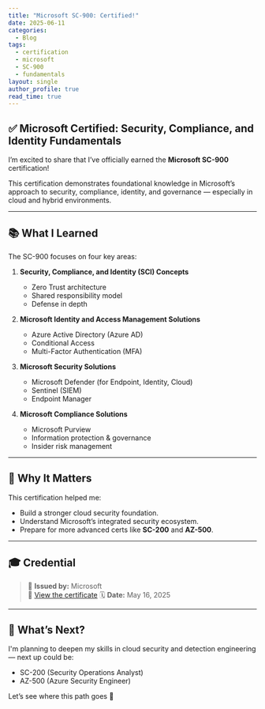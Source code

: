 ```yaml
---
title: "Microsoft SC-900: Certified!"
date: 2025-06-11
categories: 
  - Blog
tags: 
  - certification
  - microsoft
  - SC-900
  - fundamentals
layout: single
author_profile: true
read_time: true
---
```


## ✅ Microsoft Certified: Security, Compliance, and Identity Fundamentals

I’m excited to share that I’ve officially earned the **Microsoft SC-900** certification!

This certification demonstrates foundational knowledge in Microsoft’s approach to security, compliance, identity, and governance — especially in cloud and hybrid environments.

---

## 📚 What I Learned

The SC-900 focuses on four key areas:

1. **Security, Compliance, and Identity (SCI) Concepts**
   - Zero Trust architecture
   - Shared responsibility model
   - Defense in depth

2. **Microsoft Identity and Access Management Solutions**
   - Azure Active Directory (Azure AD)
   - Conditional Access
   - Multi-Factor Authentication (MFA)

3. **Microsoft Security Solutions**
   - Microsoft Defender (for Endpoint, Identity, Cloud)
   - Sentinel (SIEM)
   - Endpoint Manager

4. **Microsoft Compliance Solutions**
   - Microsoft Purview
   - Information protection & governance
   - Insider risk management

---

## 🧠 Why It Matters

This certification helped me:
- Build a stronger cloud security foundation.
- Understand Microsoft’s integrated security ecosystem.
- Prepare for more advanced certs like **SC-200** and **AZ-500**.

---

## 🎓 Credential

> 📜 **Issued by:** Microsoft  
> 🔗 [View the certificate](https://learn.microsoft.com/en-us/users/briankamaukabucho-3917/credentials/826bb90d204056c3)
> 🗓️ **Date:** May 16, 2025

---

## 🚀 What’s Next?

I'm planning to deepen my skills in cloud security and detection engineering — next up could be:
- SC-200 (Security Operations Analyst)
- AZ-500 (Azure Security Engineer)

Let’s see where this path goes 💪

